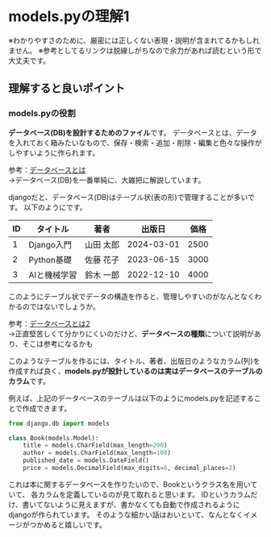 # models.pyの理解1

※わかりやすさのために、厳密には正しくない表現・説明が含まれてるかもしれません。
※参考としてるリンクは脱線しがちなので余力があれば読むという形で大丈夫です。

## 理解すると良いポイント

### models.pyの役割
**データベース(DB)を設計するためのファイル**です。
データベースとは、データを入れておく箱みたいなもので、保存・検索・追加・削除・編集と色々な操作がしやすいように作られます。

参考：[データベースとは](https://wa3.i-3-i.info/word133.html)  
→データベース(DB)を一番単純に、大雑把に解説しています。

djangoだと、データベース(DB)はテーブル状(表の形)で管理することが多いです。
以下のようにです。

| ID | タイトル | 著者 | 出版日 | 価格 |
|----|----------------|----------|------------|------|
| 1  | Django入門   | 山田 太郎 | 2024-03-01 | 2500 |
| 2  | Python基礎   | 佐藤 花子 | 2023-06-15 | 3000 |
| 3  | AIと機械学習 | 鈴木 一郎 | 2022-12-10 | 4000 |

このようにテーブル状でデータの構造を作ると、管理しやすいのがなんとなくわかるのではないでしょうか。

参考：[データベースとは2](https://it-trend.jp/database/article/89-0065)  
→正直堅苦しくて分かりにくいのだけど、**データベースの種類**について説明があり、そこは参考になるかも

このようなテーブルを作るには、タイトル、著者、出版日のようなカラム(列)を作成すれば良く、**models.pyが設計しているのは実はデータベースのテーブルのカラム**です。

例えば、上記のデータベースのテーブルは以下のようにmodels.pyを記述することで作成できます。

```python
from django.db import models

class Book(models.Model):
    title = models.CharField(max_length=200)
    author = models.CharField(max_length=100)
    published_date = models.DateField()
    price = models.DecimalField(max_digits=6, decimal_places=2)
```

これは本に関するデータベースを作りたいので、Bookというクラス名を用いていて、
各カラムを定義しているのが見て取れると思います。
IDというカラムだけ、書いてないように見えますが、書かなくても自動で作成されるようにdjangoが作られています。
そのような細かい話はおいといて、なんとなくイメージがつかめると嬉しいです。